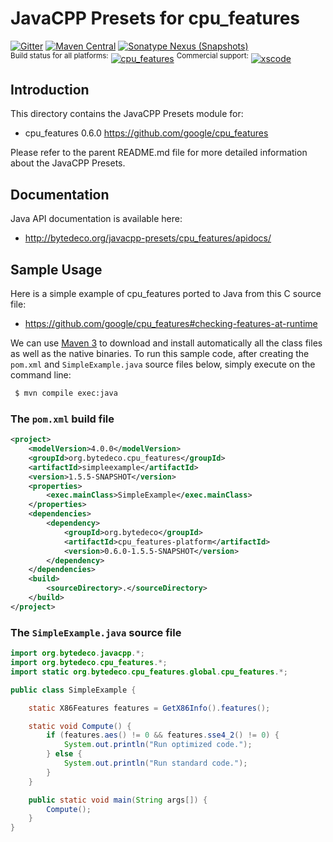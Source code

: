 JavaCPP Presets for cpu_features
================================

[![Gitter](https://badges.gitter.im/bytedeco/javacpp.svg)](https://gitter.im/bytedeco/javacpp) [![Maven Central](https://maven-badges.herokuapp.com/maven-central/org.bytedeco/cpu_features/badge.svg)](https://maven-badges.herokuapp.com/maven-central/org.bytedeco/cpu_features) [![Sonatype Nexus (Snapshots)](https://img.shields.io/nexus/s/https/oss.sonatype.org/org.bytedeco/cpu_features.svg)](http://bytedeco.org/builds/)  
<sup>Build status for all platforms:</sup> [![cpu_features](https://github.com/bytedeco/javacpp-presets/workflows/cpu_features/badge.svg)](https://github.com/bytedeco/javacpp-presets/actions?query=workflow%3Acpu_features)  <sup>Commercial support:</sup> [![xscode](https://img.shields.io/badge/Available%20on-xs%3Acode-blue?style=?style=plastic&logo=appveyor&logo=data:image/png;base64,iVBORw0KGgoAAAANSUhEUgAAAEAAAABACAMAAACdt4HsAAAAGXRFWHRTb2Z0d2FyZQBBZG9iZSBJbWFnZVJlYWR5ccllPAAAAAZQTFRF////////VXz1bAAAAAJ0Uk5T/wDltzBKAAAAlUlEQVR42uzXSwqAMAwE0Mn9L+3Ggtgkk35QwcnSJo9S+yGwM9DCooCbgn4YrJ4CIPUcQF7/XSBbx2TEz4sAZ2q1RAECBAiYBlCtvwN+KiYAlG7UDGj59MViT9hOwEqAhYCtAsUZvL6I6W8c2wcbd+LIWSCHSTeSAAECngN4xxIDSK9f4B9t377Wd7H5Nt7/Xz8eAgwAvesLRjYYPuUAAAAASUVORK5CYII=)](https://xscode.com/bytedeco/javacpp-presets)


Introduction
------------
This directory contains the JavaCPP Presets module for:

 * cpu_features 0.6.0  https://github.com/google/cpu_features

Please refer to the parent README.md file for more detailed information about the JavaCPP Presets.


Documentation
-------------
Java API documentation is available here:

 * http://bytedeco.org/javacpp-presets/cpu_features/apidocs/


Sample Usage
------------
Here is a simple example of cpu_features ported to Java from this C source file:

 * https://github.com/google/cpu_features#checking-features-at-runtime

We can use [Maven 3](http://maven.apache.org/) to download and install automatically all the class files as well as the native binaries. To run this sample code, after creating the `pom.xml` and `SimpleExample.java` source files below, simply execute on the command line:
```bash
 $ mvn compile exec:java
```

### The `pom.xml` build file
```xml
<project>
    <modelVersion>4.0.0</modelVersion>
    <groupId>org.bytedeco.cpu_features</groupId>
    <artifactId>simpleexample</artifactId>
    <version>1.5.5-SNAPSHOT</version>
    <properties>
        <exec.mainClass>SimpleExample</exec.mainClass>
    </properties>
    <dependencies>
        <dependency>
            <groupId>org.bytedeco</groupId>
            <artifactId>cpu_features-platform</artifactId>
            <version>0.6.0-1.5.5-SNAPSHOT</version>
        </dependency>
    </dependencies>
    <build>
        <sourceDirectory>.</sourceDirectory>
    </build>
</project>
```

### The `SimpleExample.java` source file
```java
import org.bytedeco.javacpp.*;
import org.bytedeco.cpu_features.*;
import static org.bytedeco.cpu_features.global.cpu_features.*;

public class SimpleExample {

    static X86Features features = GetX86Info().features();

    static void Compute() {
        if (features.aes() != 0 && features.sse4_2() != 0) {
            System.out.println("Run optimized code.");
        } else {
            System.out.println("Run standard code.");
        }
    }

    public static void main(String args[]) {
        Compute();
    }
}
```
